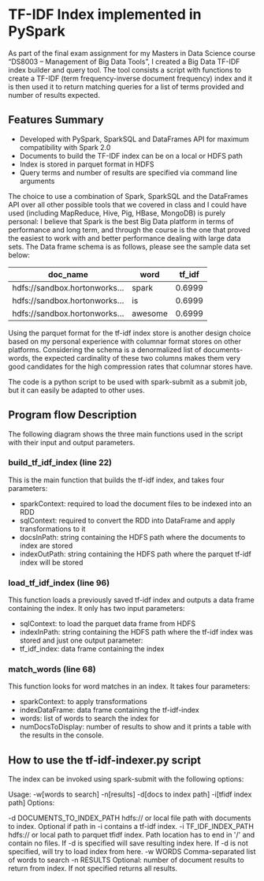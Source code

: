 # TF-IDF Index implemented in PySpark

As part of the final exam assignment for my Masters in Data Science course “DS8003 – Management of Big Data Tools”, I created a Big Data TF-IDF index builder and query tool. The tool consists a script with functions to create a TF-IDF (term frequency-inverse document frequency) index and it is then used it to return matching queries for a list of terms provided and number of results expected.

## Features Summary

*	Developed with PySpark, SparkSQL and DataFrames API for maximum compatibility with Spark 2.0
*	Documents to build the TF-IDF index can be on a local or HDFS path
*	Index is stored in parquet format in HDFS
*	Query terms and number of results are specified via command line arguments

The choice to use a combination of Spark, SparkSQL and the DataFrames API over all other possible tools that we covered in class and I could have used (including MapReduce, Hive, Pig, HBase, MongoDB) is purely personal: I believe that Spark is the best Big Data platform in terms of performance and long term, and through the course is the one that proved the easiest to work with and better performance dealing with large data sets. 
The Data frame schema is as follows, please see the sample data set below:

| doc_name                    | word    | tf_idf |
|-----------------------------|---------|--------|
| hdfs://sandbox.hortonworks… | spark   | 0.6999 |
| hdfs://sandbox.hortonworks… | is      | 0.6999 |
| hdfs://sandbox.hortonworks… | awesome | 0.6999 |

Using the parquet format for the tf-idf index store is another design choice based on my personal experience with columnar format stores on other platforms. Considering the schema is a denormalized list of documents-words, the expected cardinality of these two columns makes them very good candidates for the high compression rates that columnar stores have.

The code is a python script to be used with spark-submit as a submit job, but it can easily be adapted to other uses.

## Program flow Description
The following diagram shows the three main functions used in the script with their input and output parameters.

### build_tf_idf_index (line 22)

This is the main function that builds the tf-idf index, and takes four parameters:
*	sparkContext: required to load the document files to be indexed into an RDD
*	sqlContext: required to convert the RDD into DataFrame and apply transformations to it
*	docsInPath: string containing the HDFS path where the documents to index are stored
*	indexOutPath: string containing the HDFS path where the parquet tf-idf index will be stored

### load_tf_idf_index (line 96)

This function loads a previously saved tf-idf index and outputs a data frame containing the index. It only has two input parameters:
*	sqlContext: to load the parquet data frame from HDFS
*	indexInPath: string containing the HDFS path where the tf-idf index was stored
and just one output parameter:
*	tf_idf_index: data frame containing the index

### match_words (line 68)

This function looks for word matches in an index. It takes four parameters:
*	sparkContext: to apply transformations
*	indexDataFrame: data frame containing the tf-idf-index
*	words: list of words to search the index for
*	numDocsToDisplay: number of results to show
and it prints a table with the results in the console.

## How to use the tf-idf-indexer.py script

The index can be invoked using spark-submit with the following options:

Usage: -w[words to search] -n[results] -d[docs to index path] -i[tfidf index path]
Options:

-d DOCUMENTS_TO_INDEX_PATH     hdfs:// or local file path with documents to index.
                                                                  Optional if path in -i contains a tf-idf index.
-i TF_IDF_INDEX_PATH           hdfs:// or local path to parquet tfidf index.
                                                    Path location has to end in '/' and contain no files.
                                                    If -d is specified will save resulting index here.
                                                    If -d is not specified, will try to load index from here.
-w WORDS                       Comma-separated list of words to search
-n RESULTS                     Optional: number of document results to return from index.
                                         If not specified returns all results.


